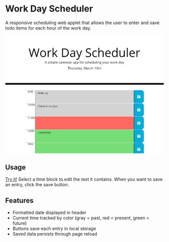 # Work Day Scheduler

A responsive scheduling web applet that allows the user to enter and save todo items for each hour of the work day.

![Screenshot](Screenshot.png)

## Usage

[Try it!](https://mgrinx.github.io/work-day-scheduler)
Select a time block to edit the text it contains. 
When you want to save an entry, click the save button.

## Features

- Formatted date displayed in header
- Current time tracked by color (gray = past, red = present, green = future)
- Buttons save each entry in local storage
- Saved data persists through page reload